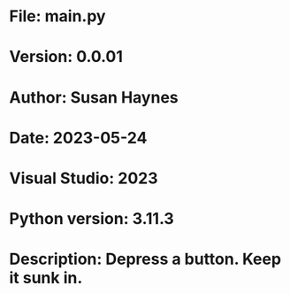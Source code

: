 # File:     main.py
# Version:  0.0.01
# Author:   Susan Haynes
# Date: 2023-05-24
# Visual Studio: 2023
# Python version: 3.11.3

# Description: Depress a button. Keep it sunk in.